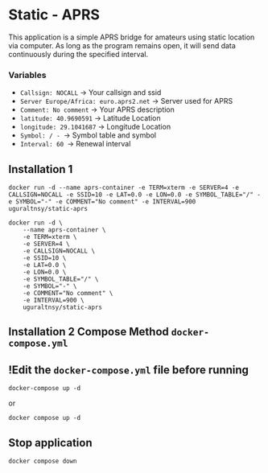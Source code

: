 # Static - APRS

This application is a simple APRS bridge for amateurs using static location via computer. As long as the program remains open, it will send data continuously during the specified interval.

### Variables
- ```Callsign: NOCALL``` -> Your callsign and ssid
- ```Server Europe/Africa: euro.aprs2.net``` ->  Server used for APRS
- ```Comment: No comment``` -> Your APRS description
- ```latitude: 40.9690591``` -> Latitude Location
- ```longitude: 29.1041687``` -> Longitude Location
- ```Symbol: / - ```-> Symbol table and symbol
- ```Interval: 60 ```-> Renewal interval

## Installation 1
```Cmd
docker run -d --name aprs-container -e TERM=xterm -e SERVER=4 -e CALLSIGN=NOCALL -e SSID=10 -e LAT=0.0 -e LON=0.0 -e SYMBOL_TABLE="/" -e SYMBOL="-" -e COMMENT="No comment" -e INTERVAL=900 uguraltnsy/static-aprs
```
```Dockfile
docker run -d \ 
	--name aprs-container \ 
	-e TERM=xterm \ 
	-e SERVER=4 \ 
	-e CALLSIGN=NOCALL \ 
	-e SSID=10 \ 
	-e LAT=0.0 \ 
	-e LON=0.0 \ 
	-e SYMBOL_TABLE="/" \ 
	-e SYMBOL="-" \ 
	-e COMMENT="No comment" \ 
	-e INTERVAL=900 \ 
	uguraltnsy/static-aprs
```

## Installation 2 Compose Method ```docker-compose.yml```
## !Edit the ```docker-compose.yml``` file before running
```Cmd
docker-compose up -d
```
or
```Cmd
docker compose up -d
```
## Stop application
```Cmd
docker compose down
```
